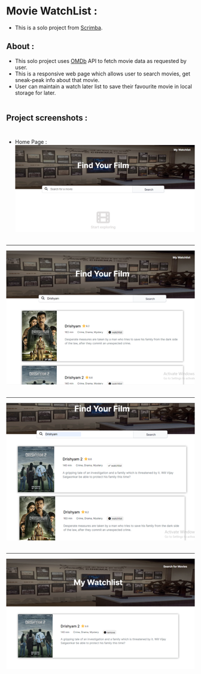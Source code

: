 # Movie WatchList :

- This is a solo project from [Scrimba](https://scrimba.com/learn/frontend).

## About :

- This solo project uses [OMDb](https://www.omdbapi.com/) API to fetch movie data as requested by user.<br>
- This is a responsive web page which allows user to search movies, get sneak-peak info about that movie.<br>
- User can maintain a watch later list to save their favourite movie in local storage for later. <br><br>

## Project screenshots :<br><br>

- Home Page : <br>
![Initial State](images/initialState.PNG) <br><br>
<hr/>

![search movie](images/searchMovie.PNG)<br><br>
<hr/>

![AddToWatchlist](images/addToWatchList.PNG)<br><br>
<hr/>

![mywatchlist](images/myWatchlist.PNG)
